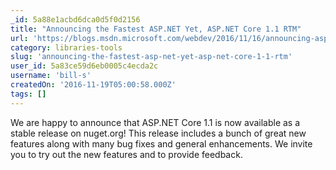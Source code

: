 ```yaml
---
_id: 5a88e1acbd6dca0d5f0d2156
title: "Announcing the Fastest ASP.NET Yet, ASP.NET Core 1.1 RTM"
url: 'https://blogs.msdn.microsoft.com/webdev/2016/11/16/announcing-asp-net-core-1-1/'
category: libraries-tools
slug: 'announcing-the-fastest-asp-net-yet-asp-net-core-1-1-rtm'
user_id: 5a83ce59d6eb0005c4ecda2c
username: 'bill-s'
createdOn: '2016-11-19T05:00:58.000Z'
tags: []
---
```


We are happy to announce that ASP.NET Core 1.1 is now available as a stable release on nuget.org! This release includes a bunch of great new features along with many bug fixes and general enhancements. We invite you to try out the new features and to provide feedback.
